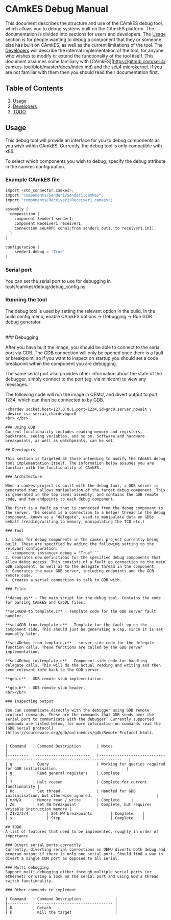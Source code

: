 <style>
div.warn {    
    background-color: #fcf2f2;
    border-color: #dFb5b4;
    border-left: 5px solid #fcf2f2;
    padding: 0.5em;
    }
</style>

<style>
div.attn {    
    background-color: #ffffb3;
    border-color: #dFb5b4;
    border-left: 5px solid #ffffb3;
    padding: 0.5em;
    }
</style>

# CAmkES Debug Manual


<!--
     Copyright 2014, NICTA

     This software may be distributed and modified according to the terms of
     the BSD 2-Clause license. Note that NO WARRANTY is provided.
     See "LICENSE_BSD2.txt" for details.

     @TAG(NICTA_BSD)
  -->

This document describes the structure and use of the CAmkES debug tool, which allows you to debug systems built on the CAmkES platform. The documentation is divided into sections for users and developers. The [Usage](#usage) section is for people wanting to debug a component that they or someone else has built on CAmkES, as well as the current limitations of the tool. The [Developers](#developers) will describe the internal implementation of the tool, for anyone who wishes to modify or extend the functionality of the tool itself.
This document assumes some familiary with [CAmkES](https://github.com/seL4/ camkes-tool/blob/master/docs/index.md) and the [seL4 microkernel](http://sel4.systems/). If you are not familiar with them then you should read their documentation first.

## Table of Contents
1. [Usage](#usage)
2. [Developers](#developers)
3. [TODO](#todo)

## Usage

This debug tool will provide an interface for you to debug components as you wish within CAmkES. Currently, the debug tool is only compatible with x86.

To select which components you wish to debug, specify the debug attribute in the camkes configuration.

### Example CAmkES file
```c
import <std_connector.camkes>;
import "components/Sender1/Sender1.camkes";
import "components/Receiver1/Receiver1.camkes";

assembly {
  composition {
    component Sender1 sender1;
    component Receiver1 receiver1;
    connection seL4RPC conn1(from sender1.out1, to receiver1.in1);
  }
}

configuration {
    sender1.debug = "True"
}
```

### Serial port
You can set the serial port to use for debugging in tools/camkes/debug/debug_config.py

### Running the tool
The debug tool is used by setting the relevant option in the build.
In the build config menu, enable CAmkES options -> Debugging -> Run GDB debug generator.

</br>
### Debugging

<br/>

After you have built the image, you should be able to connect to the serial port via GDB. The GDB connection will only be opened once there is a fault or breakpoint, so if you want to inspect on startup you should set a code breakpoint within the component you are debugging.

The same serial port also provides other information about the state of the debugger, simply connect to the port (eg. via minicom) to view any messages.

The following code will run the image in QEMU, and divert output to port 1234, which can then be connected to by GDB.
``` qemu-system-i386 -nographic -m 512 -kernel images/kernel-ia32-pc99   -initrd images/capdl-loader-experimental-image-ia32-pc99 \
-chardev socket,host=127.0.0.1,port=1234,id=gnc0,server,nowait \
-device isa-serial,chardev=gnc0 ```
<br> </br>

### Using GDB
Current functionality includes reading memory and registers, backtrace, seeing variables, and so on. Software and hardware breakpoints, as well as watchpoints, can be set.

## Developers

This section is targeted at those intending to modify the CAmkES debug tool implementation itself. The information below assumes you are familiar with the functionality of CAmkES.

### Architecture

When a camkes project is built with the debug tool, a GDB server is generated that allows manipulation of the target debug component. This is generated in the top level assembly, and contains the GDB remote code, and two endpoints to each debug component.

The first is a fault_ep that is connected from the debug component to the server. The second is a connection to a helper thread in the debug component, known as a "delegate", used to manipulate data on GDBs behalf (reading/writing to memory, manipulating the TCB etc.)

### Tool

1. Looks for debug components in the camkes project currently being built. These are specified by adding the following setting to the relevant configuration:
```<component instance>.debug = "True"```
2. Generates new definitions for the specified debug components that allow debug access. This consists of a fault_ep connection to the main GDB component, as well as to the delegate thread in the component.
3. Generates the main GDB server, including endpoints and the GDB remote code.
4. Creates a serial connection to talk to GDB with.

### Files

**debug.py** - The main script for the debug tool. Contains the code for parsing CAmkES and CapDL files.

**seL4GDB-to.template.c** - Template code for the GDB server fault handler.

**seL4GDB-from.template.c** - Template for the fault ep on the component side. This should just be generating a cap, since it is set manually later.

**seL4Debug-from.template.c** - server-side code for the delegate function calls. These functions are called by the GDB server implementation.

**seL4Debug-to.template.c** - Component-side code for handling delegate calls. This will do the actual reading and writing and then send relevant info back to the GDB server.

**gdb.c** - GDB remote stub implementation.

**gdb.h** - GDB remote stub header.
<br></br>

### Inspecting output

You can communicate directly with the debugger using GDB remote protocol commands. These are the commands that GDB sends over the serial port to communicate with the debugger. Currently supported commands are listed below, for more information on commands read the [GDB serial protocol](https://sourceware.org/gdb/onlinedocs/gdb/Remote-Protocol.html).


| Command   | Command Description       | Notes                                                                             |
|---------  |------------------------   |--------------------------------------------------------------------------------   |
| q         | Query                     | Working for queries required for GDB initialisation.                              |
| g         | Read general registers    | Complete                                                                          |
| ?         | Halt reason               | Complete for current functionality |
| Hc        | Set thread                | Handled for GDB initialisation, but otherwise ignored.                            |
| m/M/X     | Memory read / write       | Complete     |
| Z0        | Set SW breakpoint         | Complete, but requires writable instruction memory |
| Z1/2/3/4        | Set HW breakpoints        | Complete    |
| s               | Step                      | Complete    |

## TODO
A list of features that need to be implemented, roughly in order of importance.

### Divert serial ports correctly
Currently, diverting serial connections on QEMU diverts both debug and program output if there is only one serial port. Should find a way to divert a single COM port as opposed to all serial.

### Multi debugging
Support multi-debugging either through multiple serial ports (or ethernet) or using a lock on the serial port and using GDB's thread switch functionality.

### Other commands to implement

| Command   | Command Description               |
|---------  |---------------------------------- |
| D         | Detach                            |
| k         | Kill the target                   |
